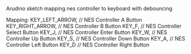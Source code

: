 Arudino sketch mapping nes controller to keyboard with debouncing</b></b>

Mapping:</b></b>
  KEY_LEFT_ARROW,   // NES Controller A Button</b></b>
  KEY_RIGHT_ARROW,  // NES Controller B Button</b></b>
  KEY_F,            // NES Controller Select Button</b></b>
  KEY_J,            // NES Controller Enter Button</b></b>
  KEY_W,            // NES Controller Up Button</b></b>
  KEY_S,            // NES Controller Down Button</b></b>
  KEY_A,            // NES Controller Left Button</b></b>
  KEY_D             // NES Controller Right Button</b></b>